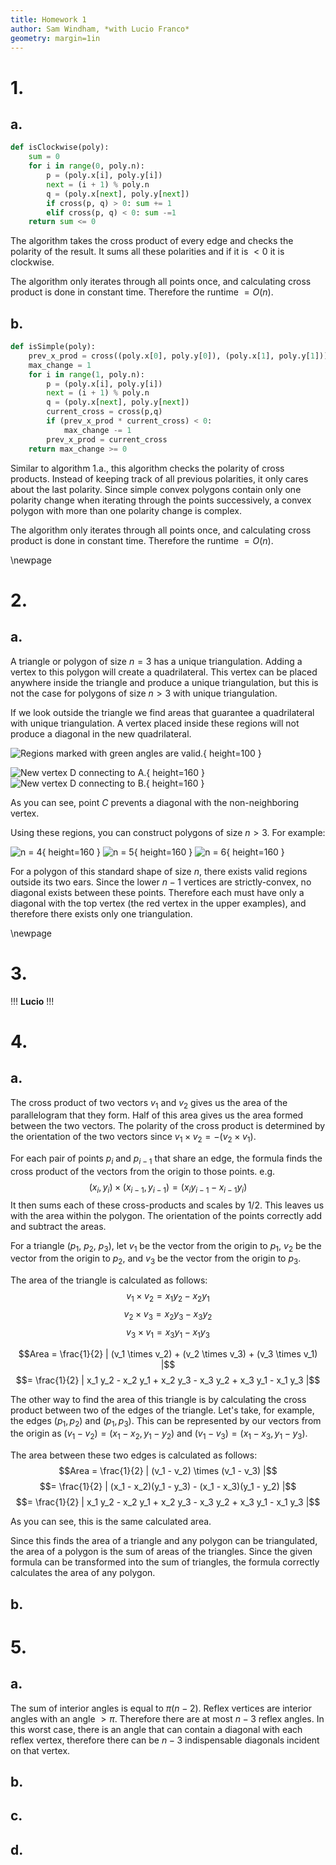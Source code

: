 ```yaml
---
title: Homework 1
author: Sam Windham, *with Lucio Franco*
geometry: margin=1in
---
```


# 1.
## a.

```Python
def isClockwise(poly):
    sum = 0
    for i in range(0, poly.n):
        p = (poly.x[i], poly.y[i])
        next = (i + 1) % poly.n 
        q = (poly.x[next], poly.y[next])
        if cross(p, q) > 0: sum += 1
        elif cross(p, q) < 0: sum -=1
    return sum <= 0
```	
The algorithm takes the cross product of every edge and checks the polarity of the result. It sums all these polarities and if it is $< 0$ it is clockwise.

The algorithm only iterates through all points once, and calculating cross product is done in constant time. Therefore the runtime $= O(n)$.

## b.
```Python
def isSimple(poly):
    prev_x_prod = cross((poly.x[0], poly.y[0]), (poly.x[1], poly.y[1]))
    max_change = 1
    for i in range(1, poly.n):
        p = (poly.x[i], poly.y[i])
        next = (i + 1) % poly.n 
        q = (poly.x[next], poly.y[next])
        current_cross = cross(p,q)
        if (prev_x_prod * current_cross) < 0:
            max_change -= 1
        prev_x_prod = current_cross
    return max_change >= 0
```
Similar to algorithm 1.a., this algorithm checks the polarity of cross products. Instead of keeping track of all previous polarities, it only cares about the last polarity. Since simple convex polygons contain only one polarity change when iterating through the points successively, a convex polygon with more than one polarity change is complex.

The algorithm only iterates through all points once, and calculating cross product is done in constant time. Therefore the runtime $= O(n)$.

\newpage

# 2.
## a.

A triangle or polygon of size $n = 3$ has a unique triangulation. Adding a vertex to this polygon will create a quadrilateral. This vertex can be placed anywhere inside the triangle and produce a unique triangulation, but this is not the case for polygons of size $n > 3$ with unique triangulation. 

If we look outside the triangle we find areas that guarantee a quadrilateral with unique triangulation. A vertex placed inside these regions will not produce a diagonal in the new quadrilateral.

![Regions marked with green angles are valid.](img/img1.png){ height=100 }

![New vertex D connecting to A.](img/img2.png){ height=160 }
![New vertex D connecting to B.](img/img3.png){ height=160 }

As you can see, point $C$ prevents a diagonal with the non-neighboring vertex.

Using these regions, you can construct polygons of size $n > 3$. For example:

![n = 4](img/img4.png){ height=160 }
![n = 5](img/img5.png){ height=160 }
![n = 6](img/img6.png){ height=160 }

For a polygon of this standard shape of size $n$, there exists valid regions outside its two ears. Since the lower $n-1$ vertices are strictly-convex, no diagonal exists between these points. Therefore each must have only a diagonal with the top vertex (the red vertex in the upper examples), and therefore there exists only one triangulation.

\newpage

# 3.
!!!
**Lucio**
!!!


# 4.
## a.
The cross product of two vectors $v_1$ and $v_2$ gives us the area of the parallelogram that they form. Half of this area gives us the area formed between the two vectors. 
The polarity of the cross product is determined by the orientation of the two vectors since 
$v_1 \times v_2 = -(v_2 \times v_1)$.

For each pair of points $p_i$ and $p_{i-1}$ that share an edge, the formula finds the cross product of the vectors from the origin to those points. e.g.
$$(x_i,y_i) \times (x_{i-1},y_{i-1}) = (x_i y_{i-1} - x_{i-1} y_i)$$
It then sums each of these cross-products and scales by $1/2$.
This leaves us with the area within the polygon. The orientation of the points correctly add and subtract the areas.

For a triangle ($p_1$, $p_2$, $p_3$), let $v_1$ be the vector from the origin to $p_1$, $v_2$ be the vector from the origin to $p_2$, and $v_3$ be the vector from the origin to $p_3$.

The area of the triangle is calculated as follows:
$$v_1 \times v_2 = x_1 y_2 - x_2 y_1$$
$$v_2 \times v_3 = x_2 y_3 - x_3 y_2$$
$$v_3 \times v_1 = x_3 y_1 - x_1 y_3$$

$$Area = \frac{1}{2} | (v_1 \times v_2) + (v_2 \times v_3) + (v_3 \times v_1) |$$
$$= \frac{1}{2} | x_1 y_2 - x_2 y_1 + x_2 y_3 - x_3 y_2 + x_3 y_1 - x_1 y_3 |$$

The other way to find the area of this triangle is by calculating the cross product between two of the edges of the triangle. Let's take, for example, the edges $(p_1,p_2)$ and $(p_1,p_3)$. This can be represented by our vectors from the origin as 
$(v_1 - v_2) = (x_1 - x_2, y_1 - y_2)$ and $(v_1 - v_3) = (x_1 - x_3, y_1 - y_3)$.

The area between these two edges is calculated as follows:
$$Area = \frac{1}{2} | (v_1 - v_2) \times (v_1 - v_3) |$$
$$= \frac{1}{2} | (x_1 - x_2)(y_1 - y_3) - (x_1 - x_3)(y_1 - y_2) |$$
$$= \frac{1}{2} | x_1 y_2 - x_2 y_1 + x_2 y_3 - x_3 y_2 + x_3 y_1 - x_1 y_3 |$$

As you can see, this is the same calculated area.

Since this finds the area of a triangle and any polygon can be triangulated, the area of a polygon is the sum of areas of the triangles. Since the given formula can be transformed into the sum of triangles, the formula correctly calculates the area of any polygon.


## b.


# 5.
## a.
The sum of interior angles is equal to $\pi (n-2)$. Reflex vertices are interior angles with an angle $>\pi$. Therefore there are at most $n-3$ reflex angles. In this worst case, there is an angle that can contain a diagonal with each reflex vertex, therefore there can be $n-3$ indispensable diagonals incident on that vertex.

## b.

## c.

## d.

